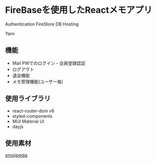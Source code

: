 # FireBaseを使用したReactメモアプリ

Authentication
FireStore DB
Hosting

Yarn
## 機能
- Mail PWでのログイン・会員登録認証
- ログアウト
- 退会機能
- メモ管理機能(ユーザー毎)

## 使用ライブラリ
- react-router-dom v6
- styled-components
- MUI Material UI 
- dayjs 

## 使用素材
[emojipedia](https://emojipedia.org/blue-book/)